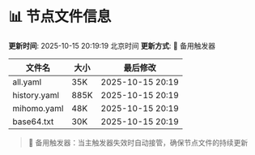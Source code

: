 # 📊 节点文件信息

**更新时间**: 2025-10-15 20:19:19 北京时间
**更新方式**: 🔄 备用触发器

| 文件名 | 大小 | 最后修改 |
|--------|------|----------|
| all.yaml | 35K | 2025-10-15 20:19 |
| history.yaml | 885K | 2025-10-15 20:19 |
| mihomo.yaml | 48K | 2025-10-15 20:19 |
| base64.txt | 30K | 2025-10-15 20:19 |

> 🔄 备用触发器：当主触发器失效时自动接管，确保节点文件的持续更新
